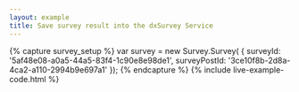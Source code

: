 ```yaml
---
layout: example
title: Save survey result into the dxSurvey Service
---
```

{% capture survey_setup %}
var survey = new Survey.Survey(
    { 
        surveyId: '5af48e08-a0a5-44a5-83f4-1c90e8e98de1',
        surveyPostId: '3ce10f8b-2d8a-4ca2-a110-2994b9e697a1'
    });
{% endcapture %}
{% include live-example-code.html %}